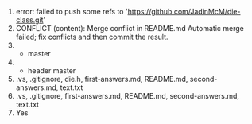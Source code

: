 1. error: failed to push some refs to 'https://github.com/JadinMcM/die-class.git'
2. CONFLICT (content): Merge conflict in README.md
   Automatic merge failed; fix conflicts and then commit the result.
3. * master
4. * header
	  master
5. .vs, .gitignore, die.h, first-answers.md, README.md, second-answers.md, text.txt
6. .vs, .gitignore, first-answers.md, README.md, second-answers.md, text.txt
7. Yes